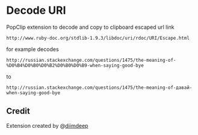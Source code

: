 Decode URI
===

PopClip extension to decode and copy to clipboard escaped url link

	http://www.ruby-doc.org/stdlib-1.9.3/libdoc/uri/rdoc/URI/Escape.html

for example decodes
	
	http://russian.stackexchange.com/questions/1475/the-meaning-of-%D0%B4%D0%B0%D0%B2%D0%B0%D0%B9-when-saying-good-bye

to

	http://russian.stackexchange.com/questions/1475/the-meaning-of-давай-when-saying-good-bye


## Credit
Extension created by @[diimdeep](https://twitter.com/diimdeep 'Contact me on Twitter')  